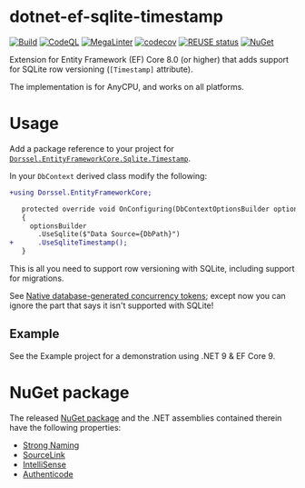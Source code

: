 <!--
SPDX-FileCopyrightText: 2024 Frans van Dorsselaer

SPDX-License-Identifier: MIT
-->

# dotnet-ef-sqlite-timestamp

[![Build](https://github.com/dorssel/dotnet-ef-sqlite-timestamp/actions/workflows/dotnet.yml/badge.svg?branch=main)](https://github.com/dorssel/dotnet-ef-sqlite-timestamp/actions?query=workflow%3ABuild+branch%3Amain)
[![CodeQL](https://github.com/dorssel/dotnet-ef-sqlite-timestamp/actions/workflows/codeql.yml/badge.svg?branch=main)](https://github.com/dorssel/dotnet-ef-sqlite-timestamp/actions?query=workflow%3ACodeQL+branch%3Amain)
[![MegaLinter](https://github.com/dorssel/dotnet-ef-sqlite-timestamp/actions/workflows/lint.yml/badge.svg?branch=main)](https://github.com/dorssel/dotnet-ef-sqlite-timestamp/actions?query=workflow%3ALint+branch%3Amain)
[![codecov](https://codecov.io/gh/dorssel/dotnet-ef-sqlite-timestamp/branch/main/graph/badge.svg?token=zsbTiXoisQ)](https://codecov.io/gh/dorssel/dotnet-ef-sqlite-timestamp)
[![REUSE status](https://api.reuse.software/badge/github.com/dorssel/dotnet-ef-sqlite-timestamp)](https://api.reuse.software/info/github.com/dorssel/dotnet-ef-sqlite-timestamp)
[![NuGet](https://img.shields.io/nuget/v/Dorssel.EntityFrameworkCore.Sqlite.Timestamp?logo=nuget)](https://www.nuget.org/packages/Dorssel.EntityFrameworkCore.Sqlite.Timestamp)

Extension for Entity Framework (EF) Core 8.0 (or higher) that adds support for SQLite row versioning (`[Timestamp]` attribute).

The implementation is for AnyCPU, and works on all platforms.

# Usage

Add a package reference to your project for [`Dorssel.EntityFrameworkCore.Sqlite.Timestamp`](https://www.nuget.org/packages/Dorssel.EntityFrameworkCore.Sqlite.Timestamp).

In your `DbContext` derived class modify the following:

```diff
+using Dorssel.EntityFrameworkCore;

   protected override void OnConfiguring(DbContextOptionsBuilder optionsBuilder)
   {
     optionsBuilder
       .UseSqlite($"Data Source={DbPath}")
+      .UseSqliteTimestamp();
   }
```

This is all you need to support row versioning with SQLite, including support for migrations.

See [Native database-generated concurrency tokens](https://learn.microsoft.com/en-us/ef/core/saving/concurrency?tabs=data-annotations#native-database-generated-concurrency-tokens);
except now you can ignore the part that says it isn't supported with SQLite!

## Example

See the Example project for a demonstration using .NET 9 & EF Core 9.

# NuGet package

The released [NuGet package](https://www.nuget.org/packages/Dorssel.EntityFrameworkCore.Sqlite.Timestamp)
and the .NET assemblies contained therein have the following properties:

- [Strong Naming](https://learn.microsoft.com/en-us/dotnet/standard/library-guidance/strong-naming)
- [SourceLink](https://learn.microsoft.com/en-us/dotnet/standard/library-guidance/sourcelink)
- [IntelliSense](https://learn.microsoft.com/en-us/visualstudio/ide/using-intellisense)
- [Authenticode](https://learn.microsoft.com/en-us/windows/win32/seccrypto/time-stamping-authenticode-signatures#a-brief-introduction-to-authenticode)
